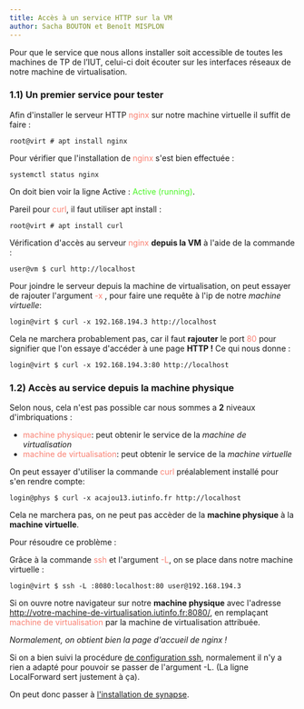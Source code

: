 ```yaml
---
title: Accès à un service HTTP sur la VM
author: Sacha BOUTON et Benoît MISPLON
---
```


Pour que le service que nous allons installer soit accessible de toutes les machines de TP de l’IUT, celui-ci doit écouter sur les interfaces réseaux de notre machine de virtualisation.

### 1.1) Un premier service pour tester

Afin d'installer le serveur HTTP <span style="color:salmon">nginx</span> sur notre machine virtuelle il suffit de faire :
```
root@virt # apt install nginx
```

Pour vérifier que l'installation de <span style="color:salmon">nginx</span> s'est bien effectuée : 
```
systemctl status nginx
```
On doit bien voir la ligne Active : <span style="color:#4AF626">Active (running)</span>.

Pareil pour <span style="color:salmon">curl</span>, il faut utiliser apt install : 
```
root@virt # apt install curl
```

Vérification d'accès au serveur <span style="color:salmon">nginx</span> **depuis la VM** à l'aide de la commande : 
```
user@vm $ curl http://localhost
``` 

Pour joindre le serveur depuis la machine de virtualisation, on peut essayer de rajouter l'argument <span style="color:salmon">-x </span>, pour faire une requête à l'ip de notre *machine virtuelle*: 

```
login@virt $ curl -x 192.168.194.3 http://localhost
```

Cela ne marchera probablement pas, car il faut **rajouter** le port <span style="color:salmon">80</span> pour signifier que l'on essaye d'accéder à une page **HTTP !**
Ce qui nous donne : 

```
login@virt $ curl -x 192.168.194.3:80 http://localhost
```

### 1.2) Accès au service depuis la machine physique

Selon nous, cela n'est pas possible car nous sommes a **2** niveaux d'imbriquations : 

- <span style="color:salmon">machine physique</span>: peut obtenir le service de la *machine de virtualisation*
- <span style="color:salmon">machine de virtualisation</span>: peut obtenir le service de la *machine virtuelle*

On peut essayer d'utiliser la commande <span style="color:salmon">curl</span> préalablement installé pour s'en rendre compte: 
```
login@phys $ curl -x acajou13.iutinfo.fr http://localhost
```

Cela ne marchera pas, on ne peut pas accèder de la **machine physique** à la **machine virtuelle**.

Pour résoudre ce problème : 

Grâce à  la commande <span style="color:salmon">ssh</span> et l'argument <span style="color:salmon">-L</span>, on se place dans notre machine virtuelle :

```
login@virt $ ssh -L :8080:localhost:80 user@192.168.194.3
```

Si on ouvre notre navigateur sur notre **machine physique** avec l'adresse <span style="color:salmon">http://votre-machine-de-virtualisation.iutinfo.fr:8080/</span>, en remplaçant <span style="color:salmon">machine de virtualisation</span> par la machine de virtualisation attribuée.

*Normalement, on obtient bien la page d'accueil de nginx !*

Si on a bien suivi la procédure [de configuration ssh](./configuration_ssh.md), normalement il n'y a rien a adapté pour pouvoir se passer de l'argument -L. (La ligne LocalForward sert justement à ça).

On peut donc passer à [l'installation de synapse](./installation_synapse.md).
